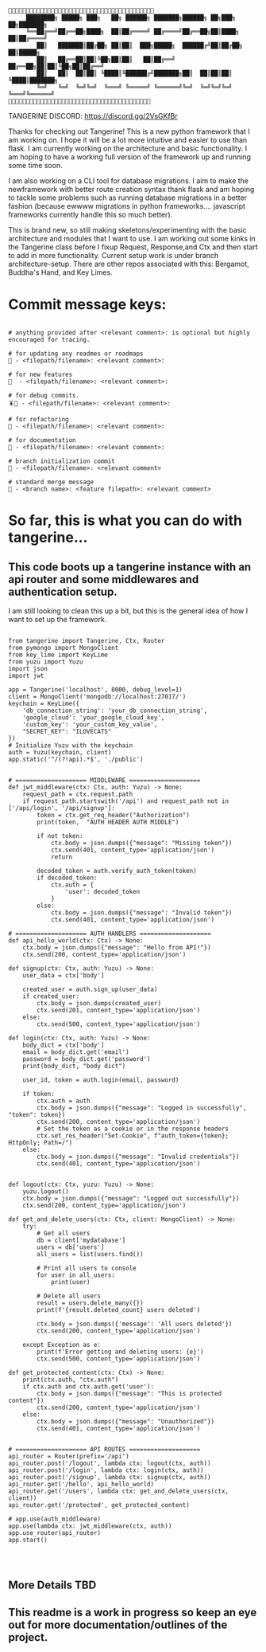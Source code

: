 
```text
🍊🍊🍊🍊🍊🍊🍊🍊🍊🍊🍊🍊🍊🍊🍊🍊🍊🍊🍊🍊🍊🍊🍊🍊🍊🍊🍊🍊🍊🍊🍊🍊🍊🍊🍊🍊🍊🍊🍊🍊🍊
     ████████╗ █████╗ ███╗   ██╗ ██████╗ ███████╗██████╗ ██╗███╗   ██╗███████╗
     ╚══██╔══╝██╔══██╗████╗  ██║██╔════╝ ██╔════╝██╔══██╗██║████╗  ██║██╔════╝
        ██║   ███████║██╔██╗ ██║██║  ███╗█████╗  ██████╔╝██║██╔██╗ ██║█████╗
        ██║   ██╔══██║██║╚██╗██║██║   ██║██╔══╝  ██╔══██╗██║██║╚██╗██║██╔══╝
        ██║   ██║  ██║██║ ╚████║╚██████╔╝███████╗██║  ██║██║██║ ╚████║███████╗
        ╚═╝   ╚═╝  ╚═╝╚═╝  ╚═══╝ ╚═════╝ ╚══════╝╚═╝  ╚═╝╚═╝╚═╝  ╚═══╝╚══════╝
🍊🍊🍊🍊🍊🍊🍊🍊🍊🍊🍊🍊🍊🍊🍊🍊🍊🍊🍊🍊🍊🍊🍊🍊🍊🍊🍊🍊🍊🍊🍊🍊🍊🍊🍊🍊🍊🍊🍊🍊
```

TANGERINE DISCORD: https://discord.gg/2VsGKfBr

Thanks for checking out Tangerine! This is a new python framework that I am working on. I hope
it will be a lot more intuitive and easier to use than flask. I am currently working on the
architecture and basic functionality. I am hoping to have a working full version of the framework
up and running some time soon.


I am also working on a CLI tool for database migrations.
I aim to make the newframework with better route creation syntax thank flask and
am hoping to tackle some problems such as running database migrations in a better fashion (because
ewwww migrations in python frameworks.... javascript frameworks currently handle this so much better).

This is brand new, so still making skeletons/experimenting with the basic architecture and modules that I want to use.
I am working out some kinks in the Tangerine class before I fixup Request, Response,and Ctx and then start to add in
more functionality. Current setup work is under branch architecture-setup. There are other repos associated with this:
Bergamot, Buddha's Hand, and Key Limes.

# Commit message keys:
```

# anything provided after <relevant comment>: is optional but highly encouraged for tracing.

# for updating any readmes or roadmaps
📖 - <filepath/filename>: <relevant comment>:

# for new features
🚀  - <filepath/filename>: <relevant comment>:

# for debug commits.
🪳👟 - <filepath/filename>: <relevant comment>:

# for refactoring
🧠 - <filepath/filename>: <relevant comment>:

# for documentation
🪷 - <filepath/filename>: <relevant comment>:

# branch initialization commit
🌱 - <filepath/filename>: <relevant comment>

# standard merge message
🔀 - <branch name>: <feature filepath>: <relevant comment>

```
# So far, this is what you can do with tangerine...
## This code boots up a tangerine instance with an api router and some middlewares and authentication setup.
I am still looking to clean this up a bit, but this is the general idea of how I want to set up the framework.
```

from tangerine import Tangerine, Ctx, Router
from pymongo import MongoClient
from key_lime import KeyLime
from yuzu import Yuzu
import json
import jwt

app = Tangerine('localhost', 8000, debug_level=1)
client = MongoClient('mongodb://localhost:27017/')
keychain = KeyLime({
    'db_connection_string': 'your_db_connection_string',
    'google_cloud': 'your_google_cloud_key',
    'custom_key': 'your_custom_key_value',
    "SECRET_KEY": "ILOVECATS"
})
# Initialize Yuzu with the keychain
auth = Yuzu(keychain, client)
app.static('^/(?!api).*$', './public')


# ==================== MIDDLEWARE ====================
def jwt_middleware(ctx: Ctx, auth: Yuzu) -> None:
    request_path = ctx.request.path
    if request_path.startswith('/api') and request_path not in ['/api/login', '/api/signup']:
        token = ctx.get_req_header("Authorization")
        print(token,  "AUTH HEADER AUTH MIDDLE")

        if not token:
            ctx.body = json.dumps({"message": "Missing token"})
            ctx.send(401, content_type='application/json')
            return

        decoded_token = auth.verify_auth_token(token)
        if decoded_token:
            ctx.auth = {
                'user': decoded_token
            }
        else:
            ctx.body = json.dumps({"message": "Invalid token"})
            ctx.send(401, content_type='application/json')

# ==================== AUTH HANDLERS ====================
def api_hello_world(ctx: Ctx) -> None:
    ctx.body = json.dumps({"message": "Hello from API!"})
    ctx.send(200, content_type='application/json')

def signup(ctx: Ctx, auth: Yuzu) -> None:
    user_data = ctx['body']

    created_user = auth.sign_up(user_data)
    if created_user:
        ctx.body = json.dumps(created_user)
        ctx.send(201, content_type='application/json')
    else:
        ctx.send(500, content_type='application/json')

def login(ctx: Ctx, auth: Yuzu) -> None:
    body_dict = ctx['body']
    email = body_dict.get('email')
    password = body_dict.get('password')
    print(body_dict, "body dict")

    user_id, token = auth.login(email, password)

    if token:
        ctx.auth = auth
        ctx.body = json.dumps({"message": "Logged in successfully", "token": token})
        ctx.send(200, content_type='application/json')
        # Set the token as a cookie or in the response headers
        ctx.set_res_header("Set-Cookie", f"auth_token={token}; HttpOnly; Path=/")
    else:
        ctx.body = json.dumps({"message": "Invalid credentials"})
        ctx.send(401, content_type='application/json')


def logout(ctx: Ctx, yuzu: Yuzu) -> None:
    yuzu.logout()
    ctx.body = json.dumps({"message": "Logged out successfully"})
    ctx.send(200, content_type='application/json')

def get_and_delete_users(ctx: Ctx, client: MongoClient) -> None:
    try:
        # Get all users
        db = client['mydatabase']
        users = db['users']
        all_users = list(users.find())

        # Print all users to console
        for user in all_users:
            print(user)

        # Delete all users
        result = users.delete_many({})
        print(f'{result.deleted_count} users deleted')

        ctx.body = json.dumps({'message': 'All users deleted'})
        ctx.send(200, content_type='application/json')

    except Exception as e:
        print(f'Error getting and deleting users: {e}')
        ctx.send(500, content_type='application/json')

def get_protected_content(ctx: Ctx) -> None:
    print(ctx.auth, "ctx.auth")
    if ctx.auth and ctx.auth.get('user'):
        ctx.body = json.dumps({"message": "This is protected content"})
        ctx.send(200, content_type='application/json')
    else:
        ctx.body = json.dumps({"message": "Unauthorized"})
        ctx.send(401, content_type='application/json')


# ==================== API ROUTES ====================
api_router = Router(prefix='/api')
api_router.post('/logout', lambda ctx: logout(ctx, auth))
api_router.post('/login', lambda ctx: login(ctx, auth))
api_router.post('/signup', lambda ctx: signup(ctx, auth))
api_router.get('/hello', api_hello_world)
api_router.get('/users', lambda ctx: get_and_delete_users(ctx, client))
api_router.get('/protected', get_protected_content)

# app.use(auth_middleware)
app.use(lambda ctx: jwt_middleware(ctx, auth))
app.use_router(api_router)
app.start()




```

## More Details TBD


## This readme is a work in progress so keep an eye out for more documentation/outlines of the project.
